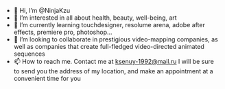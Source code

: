 - 👋 Hi, I’m @NinjaKzu
- 👀 I’m interested in аll about health, beauty, well-being, art 
- 🌱 I’m currently learning touchdesigner, resolume arena, adobe after effects, premiere pro, photoshop...
- 💞️ I’m looking to collaborate in prestigious video-mapping companies, as well as companies that create full-fledged video-directed animated sequences 
- 📫 How to reach me. Contact me at ksenuy-1992@mail.ru
I will be sure to send you the address of my location, and make an appointment at a convenient time for you

<!---
NinjaKzu/NinjaKzu is a ✨ special ✨ repository because its `README.md` (this file) appears on your GitHub profile.
You can click the Preview link to take a look at your changes.
--->
